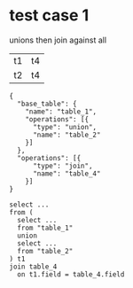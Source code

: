 # test case 1
unions then join against all

|    |    |
|----|----|
| t1 | t4 |
| t2 | t4 |

```
{
  "base_table": {
    "name": "table_1",
    "operations": [{
      "type": "union",
      "name": "table_2"
    }]
  },
  "operations": [{
      "type": "join",
      "name": "table_4"
    }]
}
```

```
select ...
from (
  select ...
  from "table_1"
  union
  select ...
  from "table_2"
) t1
join table_4
  on t1.field = table_4.field
```
